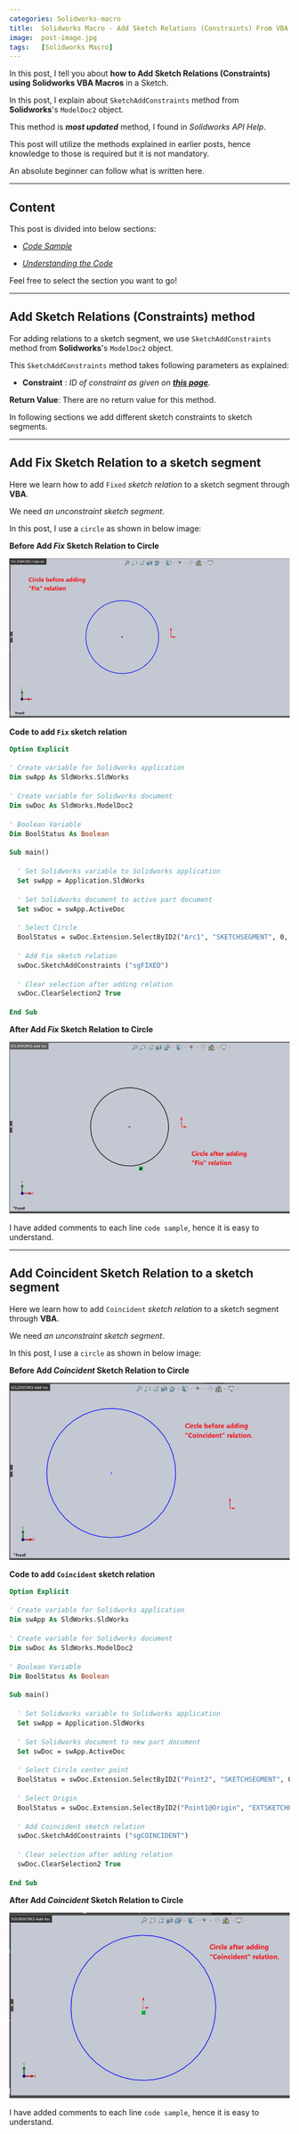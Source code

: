```yaml
---
categories: Solidworks-macro
title:  Solidworks Macro - Add Sketch Relations (Constraints) From VBA Macro
image:  post-image.jpg
tags:   [Solidworks Macro]
---
```


In this post, I tell you about **how to Add Sketch Relations (Constraints) using Solidworks VBA Macros** in a Sketch.

In this post, I explain about `SketchAddConstraints` method from **Solidworks**'s `ModelDoc2` object.

This method is ***most updated*** method, I found in *Solidworks API Help*.

This post will utilize the methods explained in earlier posts, hence knowledge to those is required but it is not mandatory.

An absolute beginner can follow what is written here.

---

## Content

This post is divided into below sections:

  - *[Code Sample](#code-sample)*
  
  - *[Understanding the Code](#understanding-the-code)*

Feel free to select the section you want to go!

---

## Add Sketch Relations (Constraints) method

For adding relations to a sketch segment, we use `SketchAddConstraints` method from **Solidworks**'s `ModelDoc2` object.

This `SketchAddConstraints` method takes following parameters as explained:

  - **Constraint** : *ID of constraint as given on **[this page](http://help.solidworks.com/2020/english/api/sldworksapi/SOLIDWORKS.Interop.sldworks~SOLIDWORKS.Interop.sldworks.IModelDoc2~SketchAddConstraints.html?verRedirect=1)**.*

**Return Value**: There are no return value for this method.

In following sections we add different sketch constraints to sketch segments.

---

## Add Fix Sketch Relation to a sketch segment

Here we learn how to add `Fixed` *sketch relation* to a sketch segment through **VBA**.

We need *an unconstraint sketch segment*.

In this post, I use a `circle` as shown in below image:

**Before Add *Fix* Sketch Relation to Circle**

![circle-before-fixed-relation](/assets/Solidworks_Images/sketch-relations/circle-before-fixed-relation.png)

**Code to add `Fix` sketch relation**

```vb
Option Explicit

' Create variable for Solidworks application
Dim swApp As SldWorks.SldWorks

' Create variable for Solidworks document
Dim swDoc As SldWorks.ModelDoc2

' Boolean Variable
Dim BoolStatus As Boolean

Sub main()

  ' Set Solidworks variable to Solidworks application
  Set swApp = Application.SldWorks
  
  ' Set Solidworks document to active part document
  Set swDoc = swApp.ActiveDoc
  
  ' Select Circle
  BoolStatus = swDoc.Extension.SelectByID2("Arc1", "SKETCHSEGMENT", 0, 0, 0, True, 0, Nothing, swSelectOption_e.swSelectOptionDefault)
  
  ' Add Fix sketch relation
  swDoc.SketchAddConstraints ("sgFIXED")
  
  ' Clear selection after adding relation
  swDoc.ClearSelection2 True

End Sub
```

**After Add *Fix* Sketch Relation to Circle**

![circle-after-fixed-relation](/assets/Solidworks_Images/sketch-relations/circle-after-fixed-relation.png)

I have added comments to each line `code sample`, hence it is easy to understand.

---

## Add Coincident Sketch Relation to a sketch segment

Here we learn how to add `Coincident` *sketch relation* to a sketch segment through **VBA**.

We need *an unconstraint sketch segment*.

In this post, I use a `circle` as shown in below image:

**Before Add *Coincident* Sketch Relation to Circle**

![circle-before-coincident-relation](/assets/Solidworks_Images/sketch-relations/circle-before-coincident-relation.png)

**Code to add `Coincident` sketch relation**

```vb
Option Explicit

' Create variable for Solidworks application
Dim swApp As SldWorks.SldWorks

' Create variable for Solidworks document
Dim swDoc As SldWorks.ModelDoc2

' Boolean Variable
Dim BoolStatus As Boolean

Sub main()

  ' Set Solidworks variable to Solidworks application
  Set swApp = Application.SldWorks
  
  ' Set Solidworks document to new part document
  Set swDoc = swApp.ActiveDoc
  
  ' Select Circle center point
  BoolStatus = swDoc.Extension.SelectByID2("Point2", "SKETCHSEGMENT", 0, 0, 0, True, 0, Nothing, swSelectOption_e.swSelectOptionDefault)
  
  ' Select Origin
  BoolStatus = swDoc.Extension.SelectByID2("Point1@Origin", "EXTSKETCHPOINT", 0, 0, 0, True, 0, Nothing, swSelectOption_e.swSelectOptionDefault)
  
  ' Add Coincident sketch relation
  swDoc.SketchAddConstraints ("sgCOINCIDENT")
  
  ' Clear selection after adding relation
  swDoc.ClearSelection2 True

End Sub
```

**After Add *Coincident* Sketch Relation to Circle**

![circle-after-Coincident-relation](/assets/Solidworks_Images/sketch-relations/circle-after-Coincident-relation.png)

I have added comments to each line `code sample`, hence it is easy to understand.
